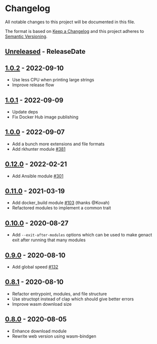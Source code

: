 # Changelog

All notable changes to this project will be documented in this file.

The format is based on [Keep a Changelog](http://keepachangelog.com/)
and this project adheres to [Semantic Versioning](http://semver.org/).

<!-- next-header -->

## [Unreleased] - ReleaseDate

## [1.0.2] - 2022-09-10
- Use less CPU when printing large strings
- Improve release flow

## [1.0.1] - 2022-09-09
- Update deps
- Fix Docker Hub image publishing

## [1.0.0] - 2022-09-07
- Add a bunch more extensions and file formats
- Add rkhunter module [#381](https://github.com/svenstaro/genact/pull/381)

## [0.12.0] - 2022-02-21
- Add Ansible module [#301](https://github.com/svenstaro/genact/issues/301)

## [0.11.0] - 2021-03-19
- Add docker_build module [#103](https://github.com/svenstaro/genact/pull/103) (thanks @Kovah)
- Refactored modules to implement a common trait

## [0.10.0] - 2020-08-27
- Add `--exit-after-modules` options which can be used to make genact exit after running that many modules

## [0.9.0] - 2020-08-10
- Add global speed [#132](https://github.com/svenstaro/genact/issues/132)

## [0.8.1] - 2020-08-10
- Refactor entrypoint, modules, and file structure
- Use structopt instead of clap which should give better errors
- Improve wasm download size

## [0.8.0] - 2020-08-05
- Enhance download module
- Rewrite web version using wasm-bindgen

<!-- next-url -->
[Unreleased]: https://github.com/svenstaro/genact/compare/v1.0.2...HEAD
[1.0.2]: https://github.com/svenstaro/genact/compare/v1.0.1...v1.0.2
[1.0.1]: https://github.com/svenstaro/genact/compare/v1.0.0...v1.0.1
[1.0.0]: https://github.com/svenstaro/genact/compare/v0.12.0...v1.0.0
[0.12.0]: https://github.com/svenstaro/genact/compare/v0.11.0...v0.12.0
[0.11.0]: https://github.com/svenstaro/genact/compare/v0.10.0...v0.11.0
[0.10.0]: https://github.com/svenstaro/genact/compare/v0.9.0...v0.10.0
[0.9.0]: https://github.com/svenstaro/genact/compare/v0.8.1...v0.9.0
[0.8.1]: https://github.com/svenstaro/genact/compare/v0.8.0...v0.8.1
[0.8.0]: https://github.com/svenstaro/proby/compare/0.7.0...v0.8.0
